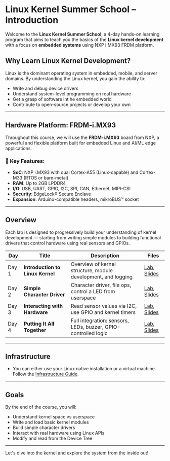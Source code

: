 # Linux Kernel Summer School – Introduction

Welcome to the **Linux Kernel Summer School**, a 4-day hands-on learning program that aims to
teach you the basics of the **Linux kernel development** with a focus on **embedded systems**
using NXP i.MX93 FRDM platform.

## Why Learn Linux Kernel Development?

Linux is the dominant operating system in embedded, mobile, and server domains. By understanding the
Linux kernel, you gain the ability to:

- Write and debug device drivers
- Understand system-level programming on real hardware
- Get a grasp of software int he embedded world
- Contribute to open-source projects or develop your own

---

## Hardware Platform: FRDM-i.MX93

Throughout this course, we will use the **FRDM-i.MX93** board from NXP, a powerful and flexible
platform built for embedded Linux and AI/ML edge applications.

### 🔧 Key Features:

- **SoC**: NXP i.MX93 with dual Cortex-A55 (Linux-capable) and Cortex-M33 (RTOS or bare-metal)
- **RAM**: Up to 2GB LPDDR4
- **I/O**: USB, UART, GPIO, I2C, SPI, CAN, Ethernet, MIPI-CSI
- **Security**: EdgeLock® Secure Enclave
- **Expansion**: Arduino-compatible headers, mikroBUS™ socket

---

## Overview

Each lab is designed to progressively build your understanding of kernel development — starting from
writing simple modules to building functional drivers that control hardware using real sensors and
GPIOs.

| Day    | Title                                | Description                                                    | Files                             |
|--------|--------------------------------------|----------------------------------------------------------------|-----------------------------------|
| Day 1  | **Introduction to Linux Kernel**     | Overview of kernel structure, module development, and logging  | [Lab](./day1.md), [Slides](./slides/slides_day1.pdf) |
| Day 2  | **Simple Character Driver**          | Character driver, file ops, control a LED from userspace       | [Lab](./day2.md), [Slides](./day2_slides) |
| Day 3  | **Interacting with Hardware**        | Read sensor values via I2C, use GPIO and kernel timers         | [Lab](./day3.md), [Slides](./day3_slides) |
| Day 4  | **Putting It All Together**          | Full integration: sensors, LEDs, buzzer, GPIO-controlled logic | [Lab](./day4.md), [Slides](./day4_slides) |

---

## Infrastructure

- You can either use your Linux native installation or a virtual machine. Follow the [Infrastructure Guide](./infrastructure.md).

---

##  Goals

By the end of the course, you will:

- Understand kernel space vs userspace
- Write and load basic kernel modules
- Build simple character drivers
- Interact with real hardware using Linux APIs
- Modify and read from the Device Tree

---

Let's dive into the kernel and explore the system from the inside out!
